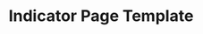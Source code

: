 ---
layout: template
categories: [templates, indicator-page]
type: [sub-nav-item]
title: Indicator Page Template
permalink: /templates/indicator-page/
prototype: 
  - name: Indicators
    link: "/prototype/indicators/"
overview: The Collections Landing template is used for landing pages that utilize the collections component to display a list of content.
description: The Collections Landing template is used for landing pages that utilize the collections component to display a list of content.

specs:
    - name: Title
      type: h1
      authored: yes
      content: 80 characters max
      searchable: yes
    - name: Date
      type: text
      authored: yes
      content: 150 characters max
      searchable: yes
    - name: Intro Text
      type: text
      authored: yes
      content: ratio 4:1
      searchable:   
    - name: Resource
      type: PDF, Video, Podcast
      authored: yes
    - name: Body
      type: rich text
      authored: yes
      content: 150 characters max
      searchable: yes
    - name: Related Resources
      type: list
      authored: yes
      content:
      searchable: yes
---